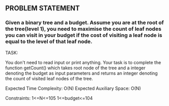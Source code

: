## PROBLEM STATEMENT
### Given a binary tree and a budget. Assume you are at the root of the tree(level 1), you need to maximise the count of leaf nodes you can visit in your budget if the cost of visiting a leaf node is equal to the level of that leaf node.

TASK:

You don't need to read input or print anything. Your task is to complete the function getCount() which takes root node of the tree and a integer denoting the budget as input parameters and returns an integer denoting the count of visited leaf nodes of the tree.

Expected Time Complexity: O(N)
Expected Auxiliary Space: O(N)

Constraints:
1<=N<=105
1<=budget<=104
